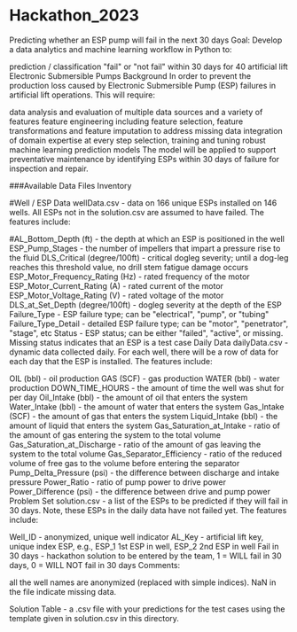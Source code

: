 # Hackathon_2023
Predicting whether an ESP pump will fail in the next 30 days 
Goal: Develop a data analytics and machine learning workflow in Python to:

prediction / classification "fail" or "not fail" within 30 days for 40 artificial lift Electronic Submersible Pumps
Background
In order to prevent the production loss caused by Electronic Submersible Pump (ESP) failures in artificial lift operations.
This will require:

data analysis and evaluation of multiple data sources and a variety of features
feature engineering including feature selection, feature transformations and feature imputation to address missing data
integration of domain expertise at every step
selection, training and tuning robust machine learning prediction models
The model will be applied to support preventative maintenance by identifying ESPs within 30 days of failure for inspection and repair.

###Available Data Files Inventory

#Well / ESP Data
wellData.csv - data on 166 unique ESPs installed on 146 wells. All ESPs not in the solution.csv are assumed to have failed.
The features include:

#AL_Bottom_Depth (ft) - the depth at which an ESP is positioned in the well
ESP_Pump_Stages - the number of impellers that impart a pressure rise to the fluid
DLS_Critical (degree/100ft) - critical dogleg severity; until a dog-leg reaches this threshold value, no drill stem fatigue damage occurs
ESP_Motor_Frequency_Rating (Hz) - rated frequency of the motor
ESP_Motor_Current_Rating (A) - rated current of the motor
ESP_Motor_Voltage_Rating (V) - rated voltage of the motor
DLS_at_Set_Depth (degree/100ft) - dogleg severity at the depth of the ESP
Failure_Type - ESP failure type; can be "electrical", "pump", or "tubing"
Failure_Type_Detail - detailed ESP failure type; can be "motor", "penetrator", "stage", etc
Status - ESP status; can be either "failed", "active", or missing. Missing status indicates that an ESP is a test case
Daily Data
dailyData.csv - dynamic data collected daily. For each well, there will be a row of data for each day that the ESP is installed.
The features include:

OIL (bbl) - oil production
GAS (SCF) - gas production
WATER (bbl) - water production
DOWN_TIME_HOURS - the amount of time the well was shut for per day
Oil_Intake (bbl) - the amount of oil that enters the system
Water_Intake (bbl) - the amount of water that enters the system
Gas_Intake (SCF) - the amount of gas that enters the system
Liquid_Intake (bbl) - the amount of liquid that enters the system
Gas_Saturation_at_Intake - ratio of the amount of gas entering the system to the total volume
Gas_Saturation_at_Discharge - ratio of the amount of gas leaving the system to the total volume
Gas_Separator_Efficiency - ratio of the reduced volume of free gas to the volume before entering the separator
Pump_Delta_Pressure (psi) - the difference between discharge and intake pressure
Power_Ratio - ratio of pump power to drive power
Power_Difference (psi) - the difference between drive and pump power
Problem Set
solution.csv - a list of the ESPs to be predicted if they will fail in 30 days. Note, these ESPs in the daily data have not failed yet.
The features include:

Well_ID - anonymized, unique well indicator
AL_Key - artificial lift key, unique index ESP, e.g., ESP_1 1st ESP in well, ESP_2 2nd ESP in well
Fail in 30 days - hackathon solution to be entered by the team, 1 = WILL fail in 30 days, 0 = WILL NOT fail in 30 days
Comments:

all the well names are anonymized (replaced with simple indices).
NaN in the file indicate missing data.

Solution Table - a .csv file with your predictions for the test cases using the template given in solution.csv in this directory.
